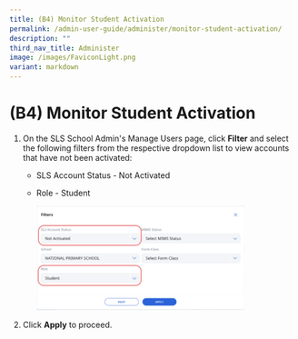 ```yaml
---
title: (B4) Monitor Student Activation
permalink: /admin-user-guide/administer/monitor-student-activation/
description: ""
third_nav_title: Administer
image: /images/FaviconLight.png
variant: markdown
---
```

<h1 id="-4-monitor-student-activation">(B4) Monitor Student Activation</h1>
<ol>
<li><p>On the SLS School Admin's Manage Users page, click <strong>Filter</strong> and select the following filters from the respective dropdown list to view accounts that have not been activated:</p>
<ul>
<li>SLS Account Status - Not Activated</li>
<li><p>Role - Student</p>
<p><img style="width: 80%;" src="/images/5Admin/A_ActivateAccount2.png"></p>
</li>
</ul>
</li>
<li><p>Click <strong>Apply</strong> to proceed.</p>
</li>
</ol>